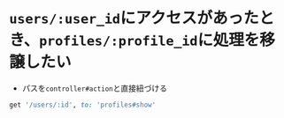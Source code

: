 # `users/:user_id`にアクセスがあったとき、`profiles/:profile_id`に処理を移譲したい
- パスを`controller#action`と直接紐づける

```ruby
get '/users/:id', to: 'profiles#show'
```
